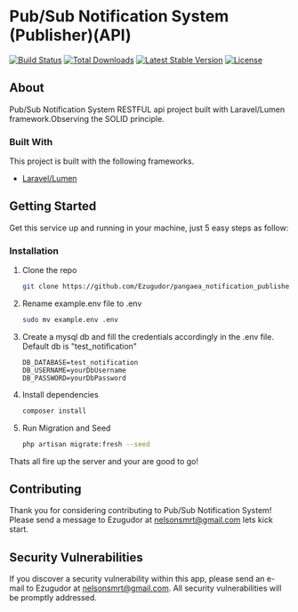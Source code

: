 # Pub/Sub Notification System (Publisher)(API)

[![Build Status](https://travis-ci.org/laravel/lumen-framework.svg)](https://travis-ci.org/laravel/lumen-framework)
[![Total Downloads](https://poser.pugx.org/laravel/lumen-framework/d/total.svg)](https://packagist.org/packages/laravel/lumen-framework)
[![Latest Stable Version](https://poser.pugx.org/laravel/lumen-framework/v/stable.svg)](https://packagist.org/packages/laravel/lumen-framework)
[![License](https://poser.pugx.org/laravel/lumen-framework/license.svg)](https://packagist.org/packages/laravel/lumen-framework)

<!-- ABOUT THE PROJECT -->
## About

Pub/Sub Notification System RESTFUL api project built with Laravel/Lumen framework.Observing the SOLID principle.


### Built With

This project is built with the following frameworks.
* [Laravel/Lumen](https://laravel.com)



<!-- GETTING STARTED -->
## Getting Started

Get this service up and running in your machine, just 5 easy steps as follow:

  
### Installation

1. Clone the repo
   ```sh
   git clone https://github.com/Ezugudor/pangaea_notification_publisher
   ```
2. Rename example.env file to .env
   ```sh
   sudo mv example.env .env 
   ```
3. Create a mysql db and fill the credentials accordingly in the .env file. Default db is "test_notification"
   ```.env
   DB_DATABASE=test_notification
   DB_USERNAME=yourDbUsername
   DB_PASSWORD=yourDbPassword
   ```
4. Install dependencies
   ```sh
   composer install
   ```
5. Run Migration and Seed
   ```sh
   php artisan migrate:fresh --seed
   ```
Thats all fire up the server and your are good to go!

## Contributing

Thank you for considering contributing to Pub/Sub Notification System! Please send a message to Ezugudor at nelsonsmrt@gmail.com lets kick start.

## Security Vulnerabilities

If you discover a security vulnerability within this app, please send an e-mail to Ezugudor at nelsonsmrt@gmail.com. All security vulnerabilities will be promptly addressed.

